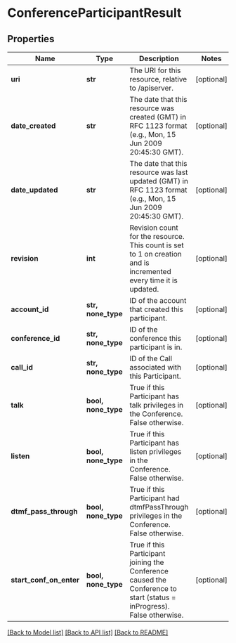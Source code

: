 # ConferenceParticipantResult

## Properties
Name | Type | Description | Notes
------------ | ------------- | ------------- | -------------
**uri** | **str** | The URI for this resource, relative to /apiserver. | [optional] 
**date_created** | **str** | The date that this resource was created (GMT) in RFC 1123 format (e.g., Mon, 15 Jun 2009 20:45:30 GMT). | [optional] 
**date_updated** | **str** | The date that this resource was last updated (GMT) in RFC 1123 format (e.g., Mon, 15 Jun 2009 20:45:30 GMT). | [optional] 
**revision** | **int** | Revision count for the resource. This count is set to 1 on creation and is incremented every time it is updated. | [optional] 
**account_id** | **str, none_type** | ID of the account that created this participant. | [optional] 
**conference_id** | **str, none_type** | ID of the conference this participant is in. | [optional] 
**call_id** | **str, none_type** | ID of the Call associated with this Participant. | [optional] 
**talk** | **bool, none_type** | True if this Participant has talk privileges in the Conference. False otherwise. | [optional] 
**listen** | **bool, none_type** | True if this Participant has listen privileges in the Conference. False otherwise. | [optional] 
**dtmf_pass_through** | **bool, none_type** | True if this Participant had dtmfPassThrough privileges in the Conference. False otherwise. | [optional] 
**start_conf_on_enter** | **bool, none_type** | True if this Participant joining the Conference caused the Conference to start (status &#x3D; inProgress). False otherwise. | [optional] 

[[Back to Model list]](../README.md#documentation-for-models) [[Back to API list]](../README.md#documentation-for-api-endpoints) [[Back to README]](../README.md)


